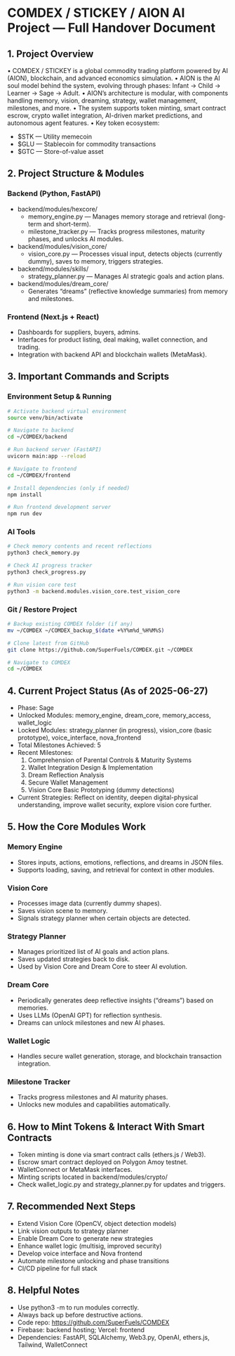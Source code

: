 # COMDEX / STICKEY / AION AI Project — Full Handover Document

## 1. Project Overview
• COMDEX / STICKEY is a global commodity trading platform powered by AI (AION), blockchain, and advanced economics simulation.
• AION is the AI soul model behind the system, evolving through phases: Infant → Child → Learner → Sage → Adult.
• AION’s architecture is modular, with components handling memory, vision, dreaming, strategy, wallet management, milestones, and more.
• The system supports token minting, smart contract escrow, crypto wallet integration, AI-driven market predictions, and autonomous agent features.
• Key token ecosystem:
  - $STK — Utility memecoin
  - $GLU — Stablecoin for commodity transactions
  - $GTC — Store-of-value asset

## 2. Project Structure & Modules

### Backend (Python, FastAPI)
- backend/modules/hexcore/
  - memory_engine.py — Manages memory storage and retrieval (long-term and short-term).
  - milestone_tracker.py — Tracks progress milestones, maturity phases, and unlocks AI modules.
- backend/modules/vision_core/
  - vision_core.py — Processes visual input, detects objects (currently dummy), saves to memory, triggers strategies.
- backend/modules/skills/
  - strategy_planner.py — Manages AI strategic goals and action plans.
- backend/modules/dream_core/
  - Generates “dreams” (reflective knowledge summaries) from memory and milestones.

### Frontend (Next.js + React)
- Dashboards for suppliers, buyers, admins.
- Interfaces for product listing, deal making, wallet connection, and trading.
- Integration with backend API and blockchain wallets (MetaMask).

## 3. Important Commands and Scripts

### Environment Setup & Running
```bash
# Activate backend virtual environment
source venv/bin/activate

# Navigate to backend
cd ~/COMDEX/backend

# Run backend server (FastAPI)
uvicorn main:app --reload

# Navigate to frontend
cd ~/COMDEX/frontend

# Install dependencies (only if needed)
npm install

# Run frontend development server
npm run dev
```

### AI Tools
```bash
# Check memory contents and recent reflections
python3 check_memory.py

# Check AI progress tracker
python3 check_progress.py

# Run vision core test
python3 -m backend.modules.vision_core.test_vision_core
```

### Git / Restore Project
```bash
# Backup existing COMDEX folder (if any)
mv ~/COMDEX ~/COMDEX_backup_$(date +%Y%m%d_%H%M%S)

# Clone latest from GitHub
git clone https://github.com/SuperFuels/COMDEX.git ~/COMDEX

# Navigate to COMDEX
cd ~/COMDEX
```

## 4. Current Project Status (As of 2025-06-27)
- Phase: Sage
- Unlocked Modules: memory_engine, dream_core, memory_access, wallet_logic
- Locked Modules: strategy_planner (in progress), vision_core (basic prototype), voice_interface, nova_frontend
- Total Milestones Achieved: 5
- Recent Milestones:
  1. Comprehension of Parental Controls & Maturity Systems
  2. Wallet Integration Design & Implementation
  3. Dream Reflection Analysis
  4. Secure Wallet Management
  5. Vision Core Basic Prototyping (dummy detections)
- Current Strategies: Reflect on identity, deepen digital-physical understanding, improve wallet security, explore vision core further.

## 5. How the Core Modules Work

### Memory Engine
- Stores inputs, actions, emotions, reflections, and dreams in JSON files.
- Supports loading, saving, and retrieval for context in other modules.

### Vision Core
- Processes image data (currently dummy shapes).
- Saves vision scene to memory.
- Signals strategy planner when certain objects are detected.

### Strategy Planner
- Manages prioritized list of AI goals and action plans.
- Saves updated strategies back to disk.
- Used by Vision Core and Dream Core to steer AI evolution.

### Dream Core
- Periodically generates deep reflective insights (“dreams”) based on memories.
- Uses LLMs (OpenAI GPT) for reflection synthesis.
- Dreams can unlock milestones and new AI phases.

### Wallet Logic
- Handles secure wallet generation, storage, and blockchain transaction integration.

### Milestone Tracker
- Tracks progress milestones and AI maturity phases.
- Unlocks new modules and capabilities automatically.

## 6. How to Mint Tokens & Interact With Smart Contracts
- Token minting is done via smart contract calls (ethers.js / Web3).
- Escrow smart contract deployed on Polygon Amoy testnet.
- WalletConnect or MetaMask interfaces.
- Minting scripts located in backend/modules/crypto/
- Check wallet_logic.py and strategy_planner.py for updates and triggers.

## 7. Recommended Next Steps
- Extend Vision Core (OpenCV, object detection models)
- Link vision outputs to strategy planner
- Enable Dream Core to generate new strategies
- Enhance wallet logic (multisig, improved security)
- Develop voice interface and Nova frontend
- Automate milestone unlocking and phase transitions
- CI/CD pipeline for full stack

## 8. Helpful Notes
- Use python3 -m to run modules correctly.
- Always back up before destructive actions.
- Code repo: https://github.com/SuperFuels/COMDEX
- Firebase: backend hosting; Vercel: frontend
- Dependencies: FastAPI, SQLAlchemy, Web3.py, OpenAI, ethers.js, Tailwind, WalletConnect
